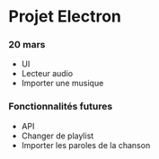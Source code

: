 # Projet Electron


### 20 mars
- UI
- Lecteur audio
- Importer une musique

### Fonctionnalités futures
- API
- Changer de playlist
- Importer les paroles de la chanson